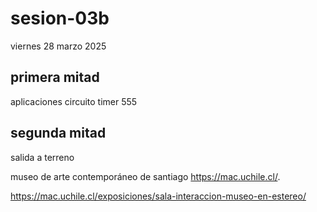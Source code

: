 # sesion-03b

viernes 28 marzo 2025

## primera mitad

aplicaciones circuito timer 555

## segunda mitad

salida a terreno

museo de arte contemporáneo de santiago <https://mac.uchile.cl/>.

<https://mac.uchile.cl/exposiciones/sala-interaccion-museo-en-estereo/>
